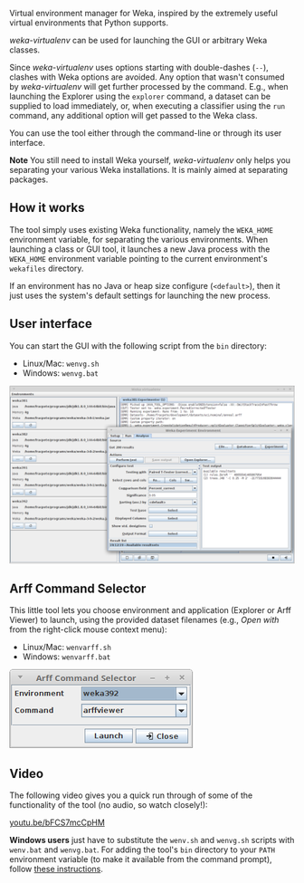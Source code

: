 Virtual environment manager for Weka, inspired by the extremely useful virtual 
environments that Python supports.

*weka-virtualenv* can be used for launching the GUI or arbitrary Weka classes.

Since *weka-virtualenv* uses options starting with double-dashes (`--`), clashes with 
Weka options are avoided. Any option that wasn't consumed by *weka-virtualenv* 
will get further processed by the command. E.g., when launching the Explorer
using the `explorer` command, a dataset can be supplied to load immediately, 
or, when executing a classifier using the `run` command, any additional option 
will get passed to the Weka class.

You can use the tool either through the command-line or through its user 
interface.


**Note**
You still need to install Weka yourself, *weka-virtualenv* only helps you
separating your various Weka installations. It is mainly aimed at separating
packages.

## How it works

The tool simply uses existing Weka functionality, namely the `WEKA_HOME`
environment variable, for separating the various environments. 
When launching a class or GUI tool, it launches a new Java process with the
`WEKA_HOME` environment variable pointing to the current environment's
`wekafiles` directory. 

If an environment has no Java or heap size configure (`<default>`), then it 
just uses the system's default settings for launching the new process.


## User interface

You can start the GUI with the following script from the `bin` directory:

* Linux/Mac: `wenvg.sh`
* Windows: `wenvg.bat`

![Screenshot](img/weka-virtualenv-gui.png)


## Arff Command Selector

This little tool lets you choose environment and application (Explorer or Arff 
Viewer) to launch, using the provided dataset filenames (e.g., *Open with* from 
the right-click mouse context menu):

* Linux/Mac: `wenvarff.sh`
* Windows: `wenvarff.bat`

![Screenshot](img/arffcommandselector.png)

## Video

The following video gives you a quick run through of some of the functionality
of the tool (no audio, so watch closely!):

[youtu.be/bFCS7mcCpHM](https://youtu.be/bFCS7mcCpHM)

**Windows users** just have to substitute the `wenv.sh` and `wenvg.sh` scripts
with `wenv.bat` and `wenvg.bat`. For adding the tool's `bin` directory to
your `PATH` environment variable (to make it available from the command prompt),
follow [these instructions](https://www.computerhope.com/issues/ch000549.htm).
